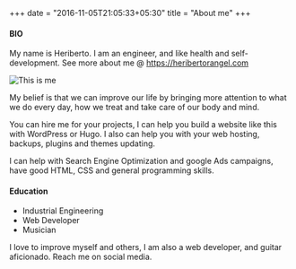 +++
date = "2016-11-05T21:05:33+05:30"
title = "About me"
+++

#### BIO

My name is Heriberto. I am an engineer, and like health and self-development. See more about me @ https://heribertorangel.com


![This is me][1]

My belief is that we can improve our life by bringing more attention to what we do every day, how we treat and take care of our body and mind.

You can hire me for your projects, I can help you build a website like this with WordPress or Hugo. I also can help you with your web hosting, backups, plugins and themes updating.

I can help with Search Engine Optimization and google Ads campaigns, have good HTML, CSS and general programming skills.


#### Education

* Industrial Engineering
* Web Developer
* Musician

I love to improve myself and others, I am also a web developer, and guitar aficionado. Reach me on social media.

[1]: /img/about.jpg

